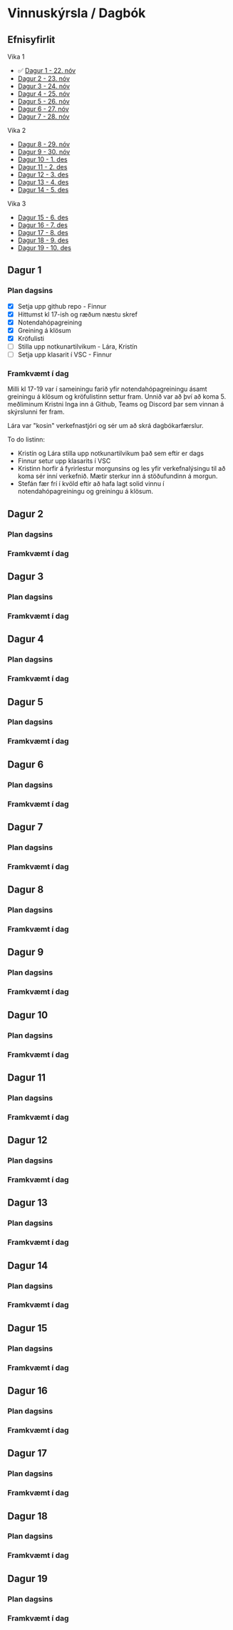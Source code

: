 # Vinnuskýrsla / Dagbók

## Efnisyfirlit

Vika 1

- ✅ [Dagur 1 - 22. nóv](#dagur-1)
- [Dagur 2 - 23. nóv](#dagur-2)
- [Dagur 3 - 24. nóv](#dagur-3)
- [Dagur 4 - 25. nóv](#dagur-4)
- [Dagur 5 - 26. nóv](#dagur-5)
- [Dagur 6 - 27. nóv](#dagur-6)
- [Dagur 7 - 28. nóv](#dagur-7)

Vika 2

- [Dagur 8 - 29. nóv](#dagur-8)
- [Dagur 9 - 30. nóv](#dagur-9)
- [Dagur 10 - 1. des](#dagur-10)
- [Dagur 11 - 2. des](#dagur-11)
- [Dagur 12 - 3. des](#dagur-12)
- [Dagur 13 - 4. des](#dagur-13)
- [Dagur 14 - 5. des](#dagur-14)

Vika 3

- [Dagur 15 - 6. des](#dagur-15)
- [Dagur 16 - 7. des](#dagur-16)
- [Dagur 17 - 8. des](#dagur-17)
- [Dagur 18 - 9. des](#dagur-18)
- [Dagur 19 - 10. des](#dagur-19)

## Dagur 1

### Plan dagsins

- [x] Setja upp github repo - Finnur
- [x] Hittumst kl 17-ish og ræðum næstu skref
- [x] Notendahópagreining
- [x] Greining á klösum
- [x] Kröfulisti
- [ ] Stilla upp notkunartilvikum - Lára, Kristín
- [ ] Setja upp klasarit í VSC - Finnur

### Framkvæmt í dag

Milli kl 17-19 var í sameiningu farið yfir notendahópagreiningu ásamt greiningu á klösum og kröfulistinn settur fram.
Unnið var að því að koma 5. meðliminum Kristni Inga inn á Github, Teams og Discord þar sem vinnan á skýrslunni fer fram.

Lára var "kosin" verkefnastjóri og sér um að skrá dagbókarfærslur.

To do listinn:

- Kristín og Lára stilla upp notkunartilvikum það sem eftir er dags
- Finnur setur upp klasarits í VSC
- Kristinn horfir á fyrirlestur morgunsins og les yfir verkefnalýsingu til að koma sér inní verkefnið. Mætir sterkur inn á stöðufundinn á morgun.
- Stefán fær frí í kvöld eftir að hafa lagt solid vinnu í notendahópagreiningu og greiningu á klösum.

## Dagur 2

### Plan dagsins

### Framkvæmt í dag

## Dagur 3

### Plan dagsins

### Framkvæmt í dag

## Dagur 4

### Plan dagsins

### Framkvæmt í dag

## Dagur 5

### Plan dagsins

### Framkvæmt í dag

## Dagur 6

### Plan dagsins

### Framkvæmt í dag

## Dagur 7

### Plan dagsins

### Framkvæmt í dag

## Dagur 8

### Plan dagsins

### Framkvæmt í dag

## Dagur 9

### Plan dagsins

### Framkvæmt í dag

## Dagur 10

### Plan dagsins

### Framkvæmt í dag

## Dagur 11

### Plan dagsins

### Framkvæmt í dag

## Dagur 12

### Plan dagsins

### Framkvæmt í dag

## Dagur 13

### Plan dagsins

### Framkvæmt í dag

## Dagur 14

### Plan dagsins

### Framkvæmt í dag

## Dagur 15

### Plan dagsins

### Framkvæmt í dag

## Dagur 16

### Plan dagsins

### Framkvæmt í dag

## Dagur 17

### Plan dagsins

### Framkvæmt í dag

## Dagur 18

### Plan dagsins

### Framkvæmt í dag

## Dagur 19

### Plan dagsins

### Framkvæmt í dag

